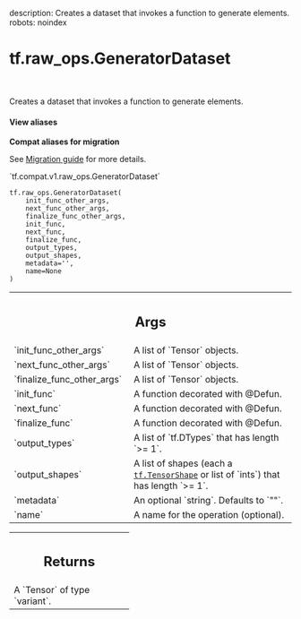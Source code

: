 description: Creates a dataset that invokes a function to generate elements.
robots: noindex

# tf.raw_ops.GeneratorDataset

<!-- Insert buttons and diff -->

<table class="tfo-notebook-buttons tfo-api nocontent" align="left">

</table>



Creates a dataset that invokes a function to generate elements.

<section class="expandable">
  <h4 class="showalways">View aliases</h4>
  <p>
<b>Compat aliases for migration</b>
<p>See
<a href="https://www.tensorflow.org/guide/migrate">Migration guide</a> for
more details.</p>
<p>`tf.compat.v1.raw_ops.GeneratorDataset`</p>
</p>
</section>

<pre class="devsite-click-to-copy prettyprint lang-py tfo-signature-link">
<code>tf.raw_ops.GeneratorDataset(
    init_func_other_args,
    next_func_other_args,
    finalize_func_other_args,
    init_func,
    next_func,
    finalize_func,
    output_types,
    output_shapes,
    metadata=&#x27;&#x27;,
    name=None
)
</code></pre>



<!-- Placeholder for "Used in" -->


<!-- Tabular view -->
 <table class="responsive fixed orange">
<colgroup><col width="214px"><col></colgroup>
<tr><th colspan="2"><h2 class="add-link">Args</h2></th></tr>

<tr>
<td>
`init_func_other_args`
</td>
<td>
A list of `Tensor` objects.
</td>
</tr><tr>
<td>
`next_func_other_args`
</td>
<td>
A list of `Tensor` objects.
</td>
</tr><tr>
<td>
`finalize_func_other_args`
</td>
<td>
A list of `Tensor` objects.
</td>
</tr><tr>
<td>
`init_func`
</td>
<td>
A function decorated with @Defun.
</td>
</tr><tr>
<td>
`next_func`
</td>
<td>
A function decorated with @Defun.
</td>
</tr><tr>
<td>
`finalize_func`
</td>
<td>
A function decorated with @Defun.
</td>
</tr><tr>
<td>
`output_types`
</td>
<td>
A list of `tf.DTypes` that has length `>= 1`.
</td>
</tr><tr>
<td>
`output_shapes`
</td>
<td>
A list of shapes (each a <a href="../../tf/TensorShape.md"><code>tf.TensorShape</code></a> or list of `ints`) that has length `>= 1`.
</td>
</tr><tr>
<td>
`metadata`
</td>
<td>
An optional `string`. Defaults to `""`.
</td>
</tr><tr>
<td>
`name`
</td>
<td>
A name for the operation (optional).
</td>
</tr>
</table>



<!-- Tabular view -->
 <table class="responsive fixed orange">
<colgroup><col width="214px"><col></colgroup>
<tr><th colspan="2"><h2 class="add-link">Returns</h2></th></tr>
<tr class="alt">
<td colspan="2">
A `Tensor` of type `variant`.
</td>
</tr>

</table>

